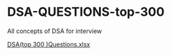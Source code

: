 # DSA-QUESTIONS-top-300
All concepts of DSA for interview 

[DSA(top 300 )Questions.xlsx](https://github.com/SaikiranVoladri/DSA-QUESTIONS-top-300-/files/10356758/DSA.top.300.Questions.xlsx)
